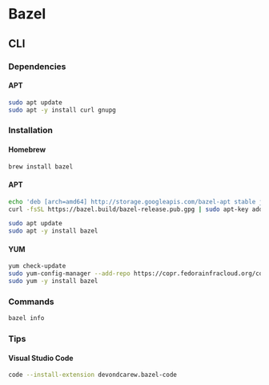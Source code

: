 # Bazel

## CLI

### Dependencies

#### APT

```sh
sudo apt update
sudo apt -y install curl gnupg
```

### Installation

#### Homebrew

```sh
brew install bazel
```

#### APT

```sh
echo 'deb [arch=amd64] http://storage.googleapis.com/bazel-apt stable jdk1.8' | sudo tee /etc/apt/sources.list.d/bazel.list
curl -fsSL https://bazel.build/bazel-release.pub.gpg | sudo apt-key add -
```

```sh
sudo apt update
sudo apt -y install bazel
```

#### YUM

```sh
yum check-update
sudo yum-config-manager --add-repo https://copr.fedorainfracloud.org/coprs/vbatts/bazel/repo/epel-7/vbatts-bazel-epel-7.repo
sudo yum -y install bazel
```

### Commands

```sh
bazel info
```

### Tips

#### Visual Studio Code

```sh
code --install-extension devondcarew.bazel-code
```
